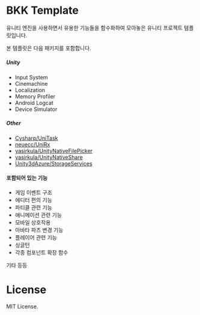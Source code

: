 # BKK Template

유니티 엔진을 사용하면서 유용한 기능들을 함수화하여 모아놓은 유니티 프로젝트 템플릿입니다.

본 템플릿은 다음 패키지를 포함합니다.

##### Unity
- Input System
- Cinemachine
- Localization
- Memory Profiler
- Android Logcat
- Device Simulator

##### Other
- [Cysharp/UniTask](https://github.com/Cysharp/UniTask)
- [neuecc/UniRx](https://github.com/neuecc/UniRx)
- [yasirkula/UnityNativeFilePicker](https://github.com/yasirkula/UnityNativeFilePicker)
- [yasirkula/UnityNativeShare](https://github.com/yasirkula/UnityNativeShare)
- [Unity3dAzure/StorageServices](https://github.com/Unity3dAzure/StorageServices)

#### 포함되어 있는 기능

- 게임 이벤트 구조
- 에디터 편의 기능
- 파티클 관련 기능
- 애니메이션 관련 기능
- 모바일 상호작용
- 아바타 파츠 변경 기능
- 플레이어 관련 기능
- 싱글턴
- 각종 컴포넌트 확장 함수

기타 등등


# License
MIT License.
